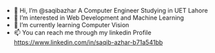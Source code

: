 - 👋 Hi, I’m @saqibazhar A Computer Engineer Studying in UET Lahore
- 👀 I’m interested in Web Development and Machine Learning
- 🌱 I’m currently learning Computer Vision
- 📫 You can reach me through my linkedin Profile https://www.linkedin.com/in/saqib-azhar-b71a541bb

<!---
saqibazhar10/saqibazhar10 is a ✨ special ✨ repository because its `README.md` (this file) appears on your GitHub profile.
You can click the Preview link to take a look at your changes.
--->
